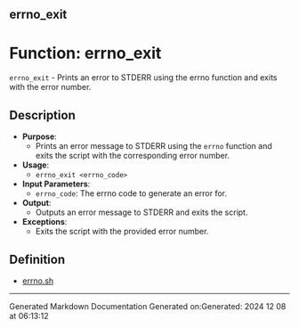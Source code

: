 ## errno_exit
# Function: errno_exit
 `errno_exit` - Prints an error to STDERR using the errno function and exits with the error number.
## Description
- **Purpose**: 
  - Prints an error message to STDERR using the `errno` function and exits the script with the corresponding error number.
- **Usage**: 
  - `errno_exit <errno_code>`
- **Input Parameters**: 
  - `errno_code`: The errno code to generate an error for.
- **Output**: 
  - Outputs an error message to STDERR and exits the script.
- **Exceptions**: 
  - Exits the script with the provided error number.
## Definition
* [errno.sh](/docs/shdoc/bin/shinclude/errno_sh.md)

---
Generated Markdown Documentation
Generated on:Generated: 2024 12 08 at 06:13:12

